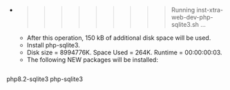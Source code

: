 * >>>>>>>>> Running inst-xtra-web-dev-php-sqlite3.sh ...
  * After this operation, 150 kB of additional disk space will be used.
  * Install php-sqlite3.
  * Disk size = 8994776K. Space Used = 264K. Runtime = 00:00:00:03.
  * The following NEW packages will be installed:
  ```bash
php8.2-sqlite3 php-sqlite3
  ```
